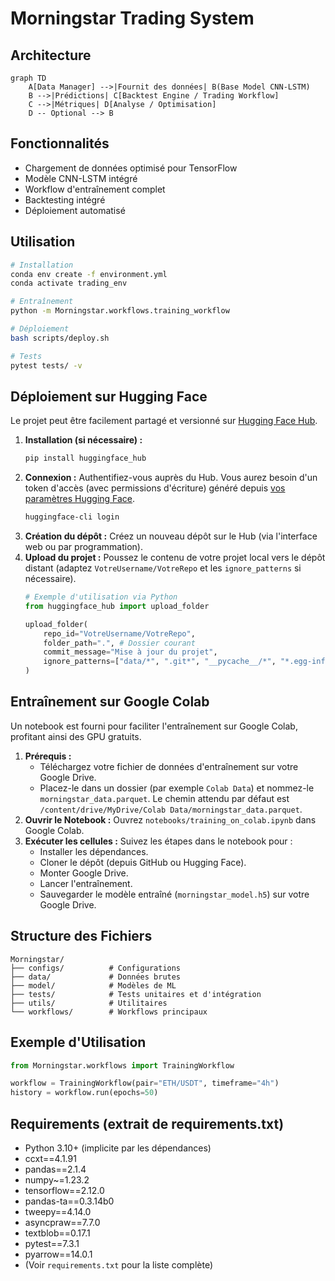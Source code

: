 # Morningstar Trading System

## Architecture
```mermaid
graph TD
    A[Data Manager] -->|Fournit des données| B(Base Model CNN-LSTM)
    B -->|Prédictions| C[Backtest Engine / Trading Workflow]
    C -->|Métriques| D[Analyse / Optimisation]
    D -- Optional --> B
```

## Fonctionnalités
- Chargement de données optimisé pour TensorFlow
- Modèle CNN-LSTM intégré
- Workflow d'entraînement complet
- Backtesting intégré
- Déploiement automatisé

## Utilisation
```bash
# Installation
conda env create -f environment.yml
conda activate trading_env

# Entraînement
python -m Morningstar.workflows.training_workflow

# Déploiement
bash scripts/deploy.sh

# Tests
pytest tests/ -v
```

## Déploiement sur Hugging Face

Le projet peut être facilement partagé et versionné sur [Hugging Face Hub](https://huggingface.co/).

1.  **Installation (si nécessaire) :**
    ```bash
    pip install huggingface_hub
    ```
2.  **Connexion :** Authentifiez-vous auprès du Hub. Vous aurez besoin d'un token d'accès (avec permissions d'écriture) généré depuis [vos paramètres Hugging Face](https://huggingface.co/settings/tokens).
    ```bash
    huggingface-cli login
    ```
3.  **Création du dépôt :** Créez un nouveau dépôt sur le Hub (via l'interface web ou par programmation).
4.  **Upload du projet :** Poussez le contenu de votre projet local vers le dépôt distant (adaptez `VotreUsername/VotreRepo` et les `ignore_patterns` si nécessaire).
    ```python
    # Exemple d'utilisation via Python
    from huggingface_hub import upload_folder

    upload_folder(
        repo_id="VotreUsername/VotreRepo",
        folder_path=".", # Dossier courant
        commit_message="Mise à jour du projet",
        ignore_patterns=["data/*", ".git*", "__pycache__/*", "*.egg-info/*", "logs/*"]
    )
    ```

## Entraînement sur Google Colab

Un notebook est fourni pour faciliter l'entraînement sur Google Colab, profitant ainsi des GPU gratuits.

1.  **Prérequis :**
    *   Téléchargez votre fichier de données d'entraînement sur votre Google Drive.
    *   Placez-le dans un dossier (par exemple `Colab Data`) et nommez-le `morningstar_data.parquet`. Le chemin attendu par défaut est `/content/drive/MyDrive/Colab Data/morningstar_data.parquet`.
2.  **Ouvrir le Notebook :** Ouvrez `notebooks/training_on_colab.ipynb` dans Google Colab.
3.  **Exécuter les cellules :** Suivez les étapes dans le notebook pour :
    *   Installer les dépendances.
    *   Cloner le dépôt (depuis GitHub ou Hugging Face).
    *   Monter Google Drive.
    *   Lancer l'entraînement.
    *   Sauvegarder le modèle entraîné (`morningstar_model.h5`) sur votre Google Drive.

## Structure des Fichiers
```
Morningstar/
├── configs/          # Configurations
├── data/             # Données brutes
├── model/            # Modèles de ML
├── tests/            # Tests unitaires et d'intégration
├── utils/            # Utilitaires
└── workflows/        # Workflows principaux
```

## Exemple d'Utilisation
```python
from Morningstar.workflows import TrainingWorkflow

workflow = TrainingWorkflow(pair="ETH/USDT", timeframe="4h")
history = workflow.run(epochs=50)
```

## Requirements (extrait de requirements.txt)
- Python 3.10+ (implicite par les dépendances)
- ccxt==4.1.91
- pandas==2.1.4
- numpy~=1.23.2 
- tensorflow==2.12.0
- pandas-ta==0.3.14b0
- tweepy==4.14.0
- asyncpraw==7.7.0
- textblob==0.17.1
- pytest==7.3.1
- pyarrow==14.0.1
- (Voir `requirements.txt` pour la liste complète)
